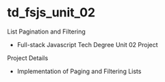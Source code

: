 # td_fsjs_unit_02
 
  List Pagination and Filtering
 - Full-stack Javascript Tech Degree Unit 02 Project

 Project Details
  - Implementation of Paging and Filtering Lists
